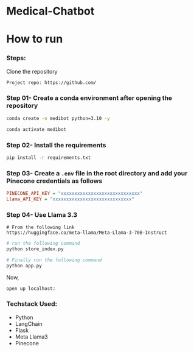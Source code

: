 # Medical-Chatbot

# How to run
### Steps:

Clone the repository 

```bash
Project repo: https://github.com/
```

### Step 01- Create a conda environment after opening the repository
```bash
conda create -n medibot python=3.10 -y
```

```bash
conda activate medibot
```

### Step 02- Install the requirements
```bash
pip install -r requirements.txt
```

### Step 03- Create a `.env` file in the root directory and add your Pinecone credentials as follows

```ini
PINECONE_API_KEY = "xxxxxxxxxxxxxxxxxxxxxxxxxxxxx"
Llama_API_KEY = "xxxxxxxxxxxxxxxxxxxxxxxxxxxxx"
```

### Step 04- Use Llama 3.3
    # From the following link
    https://huggingface.co/meta-llama/Meta-Llama-3-70B-Instruct


```bash
# run the following command
python store_index.py
```

```bash
# Finally run the following command
python app.py
```

Now,
```bash
open up localhost:
```

### Techstack Used:

- Python
- LangChain
- Flask
- Meta Llama3
- Pinecone